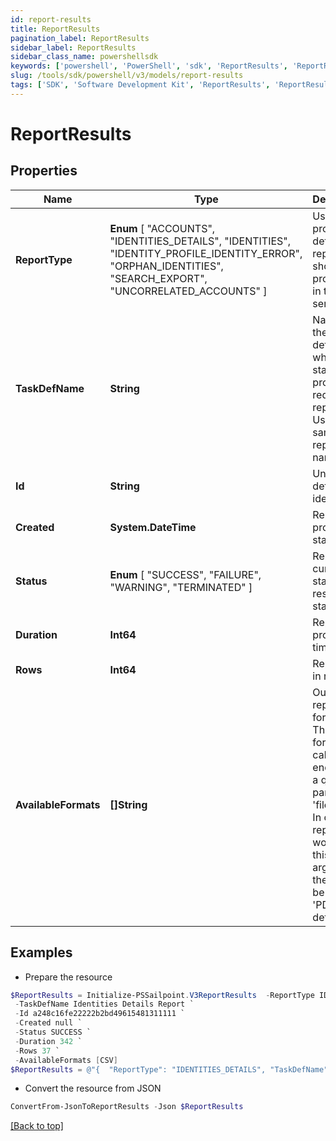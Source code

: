 ```yaml
---
id: report-results
title: ReportResults
pagination_label: ReportResults
sidebar_label: ReportResults
sidebar_class_name: powershellsdk
keywords: ['powershell', 'PowerShell', 'sdk', 'ReportResults', 'ReportResults'] 
slug: /tools/sdk/powershell/v3/models/report-results
tags: ['SDK', 'Software Development Kit', 'ReportResults', 'ReportResults']
---
```



# ReportResults

## Properties

Name | Type | Description | Notes
------------ | ------------- | ------------- | -------------
**ReportType** |  **Enum** [  "ACCOUNTS",    "IDENTITIES_DETAILS",    "IDENTITIES",    "IDENTITY_PROFILE_IDENTITY_ERROR",    "ORPHAN_IDENTITIES",    "SEARCH_EXPORT",    "UNCORRELATED_ACCOUNTS" ] | Use this property to define what report should be processed in the RDE service. | [optional] 
**TaskDefName** | **String** | Name of the task definition which is started to process requesting report. Usually the same as report name | [optional] 
**Id** | **String** | Unique task definition identifier. | [optional] 
**Created** | **System.DateTime** | Report processing start date | [optional] 
**Status** |  **Enum** [  "SUCCESS",    "FAILURE",    "WARNING",    "TERMINATED" ] | Report current state or result status. | [optional] 
**Duration** | **Int64** | Report processing time in ms. | [optional] 
**Rows** | **Int64** | Report size in rows. | [optional] 
**AvailableFormats** | **[]String** | Output report file formats. This are formats for calling get endpoint as a query parameter 'fileFormat'.  In case report won't have this argument there will be ['CSV', 'PDF'] as default. | [optional] 

## Examples

- Prepare the resource
```powershell
$ReportResults = Initialize-PSSailpoint.V3ReportResults  -ReportType IDENTITIES_DETAILS `
 -TaskDefName Identities Details Report `
 -Id a248c16fe22222b2bd49615481311111 `
 -Created null `
 -Status SUCCESS `
 -Duration 342 `
 -Rows 37 `
 -AvailableFormats [CSV]
$ReportResults = @"{  "ReportType": "IDENTITIES_DETAILS", "TaskDefName": "Identities Details Report", "Id": "a248c16fe22222b2bd49615481311111", "Created": null, "Status": "SUCCESS", "Duration": "342", "Rows": "37", "AvailableFormats": ["CSV"] }"@
```

- Convert the resource from JSON
```powershell
ConvertFrom-JsonToReportResults -Json $ReportResults
```


[[Back to top]](#) 

